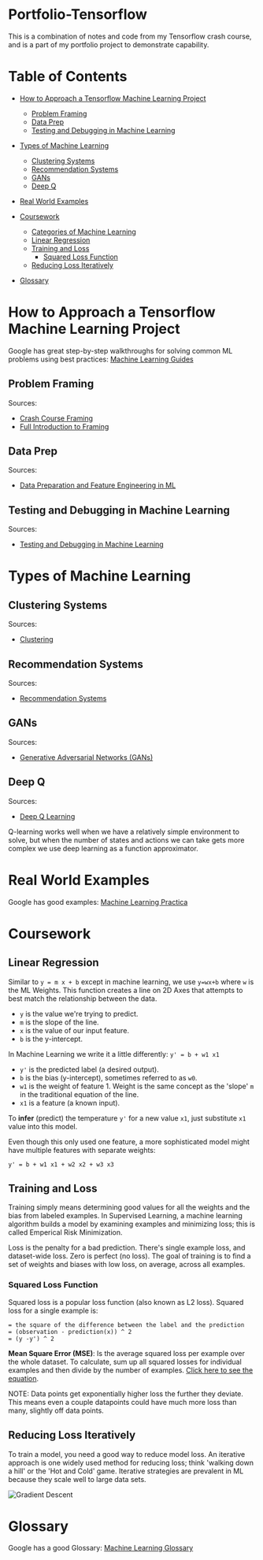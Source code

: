 # Portfolio-Tensorflow
This is a combination of notes and code from my Tensorflow crash course, and is a part of my portfolio project to demonstrate
capability.

# Table of Contents
* [How to Approach a Tensorflow Machine Learning Project](#how-to-approach-a-tensorflow-machine-learning-project)
  * [Problem Framing](#problem-framing)
  * [Data Prep](#data-prep)
  * [Testing and Debugging in Machine Learning](#testing-and-debugging-in-machine-learning)
* [Types of Machine Learning](#types-of-machine-learning)
  * [Clustering Systems](#clustering-systems)
  * [Recommendation Systems](#recommendation-systems)
  * [GANs](#gans)
  * [Deep Q](#deep-q)

* [Real World Examples](#real-world-examples)

* [Coursework](#coursework)
  * [Categories of Machine Learning](#categories-of-machine-learning)
  * [Linear Regression](#linear-regression)
  * [Training and Loss](#training-and-loss)
	* [Squared Loss Function](#squared-loss-function)
  * [Reducing Loss Iteratively](#reducing-loss-iteratively)

* [Glossary](#glossary)

# How to Approach a Tensorflow Machine Learning Project
Google has great step-by-step walkthroughs for solving common ML problems using best practices: [Machine Learning Guides](https://developers.google.com/machine-learning/guides)

## Problem Framing
Sources:
* [Crash Course Framing](https://developers.google.com/machine-learning/crash-course/framing/)
* [Full Introduction to Framing](https://developers.google.com/machine-learning/problem-framing)

## Data Prep
Sources:
* [Data Preparation and Feature Engineering in ML](https://developers.google.com/machine-learning/data-prep)

## Testing and Debugging in Machine Learning
Sources:
* [Testing and Debugging in Machine Learning](https://developers.google.com/machine-learning/testing-debugging)

# Types of Machine Learning

## Clustering Systems
Sources:
* [Clustering](https://developers.google.com/machine-learning/clustering)

## Recommendation Systems
Sources:
* [Recommendation Systems](https://developers.google.com/machine-learning/recommendation)

## GANs
Sources:
* [Generative Adversarial Networks (GANs)](https://developers.google.com/machine-learning/gan)

## Deep Q
Sources:
* [Deep Q Learning](https://www.mlq.ai/deep-reinforcement-learning-q-learning/)

Q-learning works well when we have a relatively simple environment to solve, but when the number of states and actions we can take gets more complex we use deep learning as a function approximator.

# Real World Examples
Google has good examples: [Machine Learning Practica](https://developers.google.com/machine-learning/practica)

# Coursework

## Linear Regression
Similar to `y = m x + b` except in machine learning, we use `y=wx+b` where `w` is the ML Weights. This function 
creates a line on 2D Axes that attempts to best match the relationship between the data.

* `y` is the value we're trying to predict.
* `m` is the slope of the line.
* `x` is the value of our input feature.
* `b` is the y-intercept.

In Machine Learning we write it a little differently: `y' = b + w1 x1`

* `y'` is the predicted label (a desired output).
* `b` is the bias (y-intercept), sometimes referred to as `w0`.
* `w1` is the weight of feature 1. Weight is the same concept as the 'slope' `m` in the traditional equation of the line.
* `x1` is a feature (a known input).

To **infer** (predict) the temperature `y'` for a new value `x1`, just substitute `x1` value into this model.

Even though this only used one feature, a more sophisticated model might have multiple features with separate weights:

`y' = b + w1 x1 + w2 x2 + w3 x3`

## Training and Loss
Training simply means determining good values for all the weights and the bias from labeled examples. In Supervised Learning,
a machine learning algorithm builds a model by examining examples and minimizing loss; this is called Emperical Risk Minimization.

Loss is the penalty for a bad prediction. There's single example loss, and dataset-wide loss. Zero is perfect (no loss). The goal
of training is to find a set of weights and biases with low loss, on average, across all examples.

### Squared Loss Function
Squared loss is a popular loss function (also known as L2 loss). Squared loss for a single example is:
```
= the square of the difference between the label and the prediction
= (observation - prediction(x)) ^ 2
= (y -y') ^ 2
```

**Mean Square Error (MSE)**: Is the average squared loss per example over the whole dataset. To calculate, sum up all squared
losses for individual examples and then divide by the number of examples. [Click here to see the equation](https://developers.google.com/machine-learning/crash-course/descending-into-ml/training-and-loss).

NOTE: Data points get exponentially higher loss the further they deviate. This means even a couple datapoints could have much 
more loss than many, slightly off data points.

## Reducing Loss Iteratively
To train a model, you need a good way to reduce model loss. An iterative approach is one widely used method for reducing loss;
think 'walking down a hill' or the 'Hot and Cold' game. Iterative strategies are prevalent in ML because they scale well to large
data sets.

![Gradient Descent](https://developers.google.com/machine-learning/crash-course/images/GradientDescentDiagram.svg)

# Glossary
Google has a good Glossary: [Machine Learning Glossary](https://developers.google.com/machine-learning/glossary)
